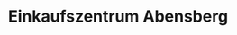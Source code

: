---
title: "Einkaufszentrum Abensberg"
url: /abensberg/einkaufszentrum-abensberg/
shop: Einkaufszentrum
---